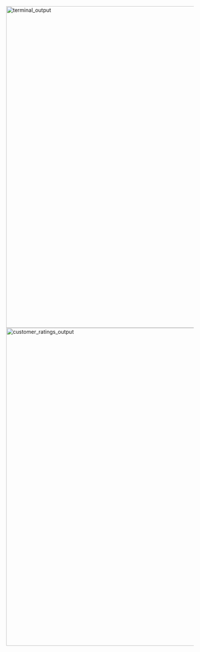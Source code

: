 <img width="1406" height="862" alt="terminal_output" src="https://github.com/user-attachments/assets/f9fa6611-de1f-4251-8dc7-dc85bdfaa156" />
<img width="1213" height="852" alt="customer_ratings_output" src="https://github.com/user-attachments/assets/9f46c0f0-77d5-4f5c-9378-77521e10df51" />
